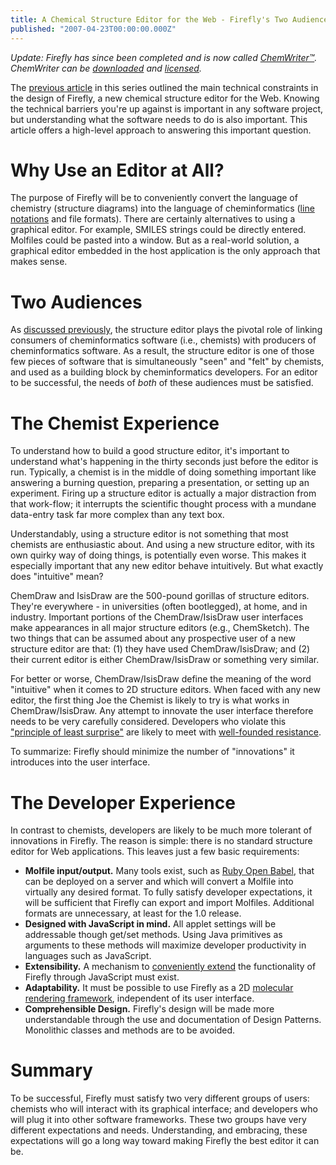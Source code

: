 ```yaml
---
title: A Chemical Structure Editor for the Web - Firefly's Two Audiences
published: "2007-04-23T00:00:00.000Z"
---
```


*Update: Firefly has since been completed and is now called [ChemWriter&trade;](http://chemwriter.com). ChemWriter can be [downloaded](http://chemwriter.com/evaluate) and [licensed](http://chemwriter.com/buy).*

The [previous article](http://depth-first.com/articles/2007/04/18/a-2d-chemical-structure-editor-for-the-web-embracing-constraints-in-firefly) in this series outlined the main technical constraints in the design of Firefly, a new chemical structure editor for the Web. Knowing the technical barriers you're up against is important in any software project, but understanding what the software needs to do is also important. This article offers a high-level approach to answering this important question.

# Why Use an Editor at All?

The purpose of Firefly will be to conveniently convert the language of chemistry (structure diagrams) into the language of cheminformatics ([line notations](http://depth-first.com/articles/2007/03/14/eleven-qualities-of-the-perfect-line-notation-for-the-web) and file formats). There are certainly alternatives to using a graphical editor. For example, SMILES strings could be directly entered. Molfiles could be pasted into a window. But as a real-world solution, a graphical editor embedded in the host application is the only approach that makes sense.

# Two Audiences

As [discussed previously](http://depth-first.com/articles/2007/04/16/the-structure-editor-forgotten-link-between-chemistry-and-cheminformatics), the structure editor plays the pivotal role of linking consumers of cheminformatics software (i.e., chemists) with producers of cheminformatics software. As a result, the structure editor is one of those few pieces of software that is simultaneously "seen" and "felt" by chemists, and used as a building block by cheminformatics developers. For an editor to be successful, the needs of *both* of these audiences must be satisfied.

# The Chemist Experience

To understand how to build a good structure editor, it's important to understand what's happening in the thirty seconds just before the editor is run. Typically, a chemist is in the middle of doing something important like answering a burning question, preparing a presentation, or setting up an experiment. Firing up a structure editor is actually a major distraction from that work-flow; it interrupts the scientific thought process with a mundane data-entry task far more complex than any text box.

Understandably, using a structure editor is not something that most chemists are enthusiastic about. And using a new structure editor, with its own quirky way of doing things, is potentially even worse. This makes it especially important that any new editor behave intuitively. But what exactly does "intuitive" mean?

ChemDraw and IsisDraw are the 500-pound gorillas of structure editors. They're everywhere - in universities (often bootlegged), at home, and in industry. Important portions of the ChemDraw/IsisDraw user interfaces make appearances in all major structure editors (e.g., ChemSketch). The two things that can be assumed about any prospective user of a new structure editor are that: (1) they have used ChemDraw/IsisDraw; and (2) their current editor is either ChemDraw/IsisDraw or something very similar.

For better or worse, ChemDraw/IsisDraw define the meaning of the word "intuitive" when it comes to 2D structure editors. When faced with any new editor, the first thing Joe the Chemist is likely to try is what works in ChemDraw/IsisDraw. Any attempt to innovate the user interface therefore needs to be very carefully considered. Developers who violate this ["principle of least surprise"](http://en.wikipedia.org/wiki/Principle_of_least_astonishment) are likely to meet with [well-founded resistance](http://www.joelonsoftware.com/uibook/fog0000000249.html).

To summarize: Firefly should minimize the number of "innovations" it introduces into the user interface.

# The Developer Experience

In contrast to chemists, developers are likely to be much more tolerant of innovations in Firefly. The reason is simple: there is no standard structure editor for Web applications. This leaves just a few basic requirements:

-  **Molfile input/output.** Many tools exist, such as [Ruby Open Babel](http://depth-first.com/articles/2007/04/09/painless-installation-of-ruby-open-babel), that can be deployed on a server and which will convert a Molfile into virtually any desired format. To fully satisfy developer expectations, it will be sufficient that Firefly can export and import Molfiles. Additional formats are unnecessary, at least for the 1.0 release.
-  **Designed with JavaScript in mind.** All applet settings will be addressable though get/set methods. Using Java primitives as arguments to these methods will maximize developer productivity in languages such as JavaScript.
-  **Extensibility.** A mechanism to [conveniently extend](http://depth-first.com/articles/2006/12/18/anatomy-of-a-cheminformatics-web-application-structure-cleanup-in-java-molecular-editor) the functionality of Firefly through JavaScript must exist.
-  **Adaptability.** It must be possible to use Firefly as a 2D [molecular rendering framework](http://depth-first.com/articles/2006/12/04/anatomy-of-a-cheminformatics-web-application-ajaxifying-depict), independent of its user interface.
-  **Comprehensible Design.** Firefly's design will be made more understandable through the use and documentation of Design Patterns. Monolithic classes and methods are to be avoided.

# Summary

To be successful, Firefly must satisfy two very different groups of users: chemists who will interact with its graphical interface; and developers who will plug it into other software frameworks. These two groups have very different expectations and needs. Understanding, and embracing, these expectations will go a long way toward making Firefly the best editor it can be.
